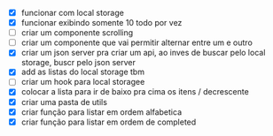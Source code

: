 - [x] funcionar com local storage
- [x] funcionar exibindo somente 10 todo por vez
- [ ] criar um componente scrolling
- [ ] criar um componente que vai permitir alternar entre um e outro
- [x] criar um json server pra criar um api, ao inves de buscar pelo local storage, buscr pelo json server
- [x] add as listas do local storage tbm
- [ ] criar um hook para local storagee
- [x] colocar a lista para ir de baixo pra cima os itens / decrescente
- [x] criar uma pasta de utils
- [x] criar função para listar em ordem alfabetica
- [x] criar função para listar em ordem de completed